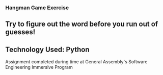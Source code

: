### Hangman Game Exercise

## Try to figure out the word before you run out of guesses!

## Technology Used: Python

Assignment completed during time at General Assembly's Software Engineering Immersive Program
